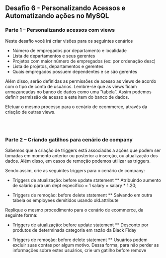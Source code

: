 
## Desafio 6 - Personalizando Acessos e Automatizando ações no MySQL<br />
### Parte 1 – Personalizando acessos com views  <br />

Neste desafio você irá criar visões para os seguintes cenários <br />
* Número de empregados por departamento e localidade 
* Lista de departamentos e seus gerentes 
* Projetos com maior número de empregados (ex: por ordenação desc) 
* Lista de projetos, departamentos e gerentes 
* Quais empregados possuem dependentes e se são gerentes 

Além disso, serão definidas as permissões de acesso as views de acordo com o tipo de conta de usuários. Lembre-se que as views ficam armazaneadas no banco de dados como uma “tabela”. Assim podemos definir permissão de acesso a este item do banco de dados.  <br />

Efetuar o mesmo processo para o cenário de ecommerce, através da criação de outras views. <br />

<br />
<br />


### Parte 2 – Criando gatilhos para cenário de company <br />

Sabemos que a criação de triggers está associadas a ações que podem ser tomadas em momento anterior ou posterior a inserção, ou atualização dos dados.
Além disso, em casos de remoção podemos utilizar as triggers. <br />

Sendo assim, crie as seguintes triggers para o cenário de company: <br />

* Triggers de atualização: before update statement
** Atribuindo aumento de salário para um dept específico = 1 salary = salary * 1.20;

* Triggers de remoção: before delete statement
** Salvando em outra tabela os employees demitidos usando old.attribute

Replique o mesmo procedimento para o cenário de ecommerce, da seguinte forma: <br />
* Triggers de atualização: before update statement
** Desconto por produtos de determinada categoria em razão da Black Fiday

* Triggers de remoção: before delete statement
** Usuários podem excluir suas contas por algum motivo. Dessa forma, para não perder as informações sobre estes usuários, crie um gatilho before remove 

